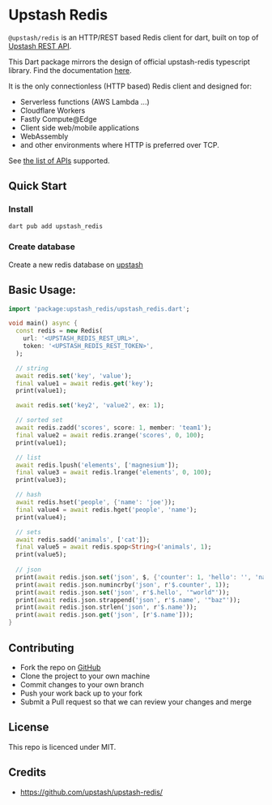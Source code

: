 # Upstash Redis

`@upstash/redis` is an HTTP/REST based Redis client for dart, built on top
of [Upstash REST API](https://docs.upstash.com/features/restapi).

This Dart package mirrors the design of official upstash-redis typescript library. Find the documentation [here](https://github.com/upstash/upstash-redis).

It is the only connectionless (HTTP based) Redis client and designed for:

- Serverless functions (AWS Lambda ...)
- Cloudflare Workers 
- Fastly Compute@Edge 
- Client side web/mobile applications
- WebAssembly
- and other environments where HTTP is preferred over TCP.

See
[the list of APIs](https://docs.upstash.com/features/restapi#rest---redis-api-compatibility)
supported.

## Quick Start

### Install

```bash
dart pub add upstash_redis
```

### Create database

Create a new redis database on [upstash](https://console.upstash.com/)

## Basic Usage:

```dart
import 'package:upstash_redis/upstash_redis.dart';

void main() async {
  const redis = new Redis(
    url: '<UPSTASH_REDIS_REST_URL>',
    token: '<UPSTASH_REDIS_REST_TOKEN>',
  );

  // string
  await redis.set('key', 'value');
  final value1 = await redis.get('key');
  print(value1);

  await redis.set('key2', 'value2', ex: 1);

  // sorted set
  await redis.zadd('scores', score: 1, member: 'team1');
  final value2 = await redis.zrange('scores', 0, 100);
  print(value1);

  // list
  await redis.lpush('elements', ['magnesium']);
  final value3 = await redis.lrange('elements', 0, 100);
  print(value3);

  // hash
  await redis.hset('people', {'name': 'joe'});
  final value4 = await redis.hget('people', 'name');
  print(value4);

  // sets
  await redis.sadd('animals', ['cat']);
  final value5 = await redis.spop<String>('animals', 1);
  print(value5);
  
  // json
  print(await redis.json.set('json', $, {'counter': 1, 'hello': '', 'name': 're'}));
  print(await redis.json.numincrby('json', r'$.counter', 1));
  print(await redis.json.set('json', r'$.hello', '"world"'));
  print(await redis.json.strappend('json', r'$.name', '"baz"'));
  print(await redis.json.strlen('json', r'$.name'));
  print(await redis.json.get('json', [r'$.name']));
}
```

## Contributing

- Fork the repo on [GitHub](https://github.com/rebaz94/upstash-redis)
- Clone the project to your own machine
- Commit changes to your own branch
- Push your work back up to your fork
- Submit a Pull request so that we can review your changes and merge

## License

This repo is licenced under MIT.

## Credits

- https://github.com/upstash/upstash-redis/